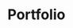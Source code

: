 <!-- # ahsankhan26.github.io

Personal Static Website

[ahsankhan.me](https://ahsankhan.me) -->
# Portfolio

